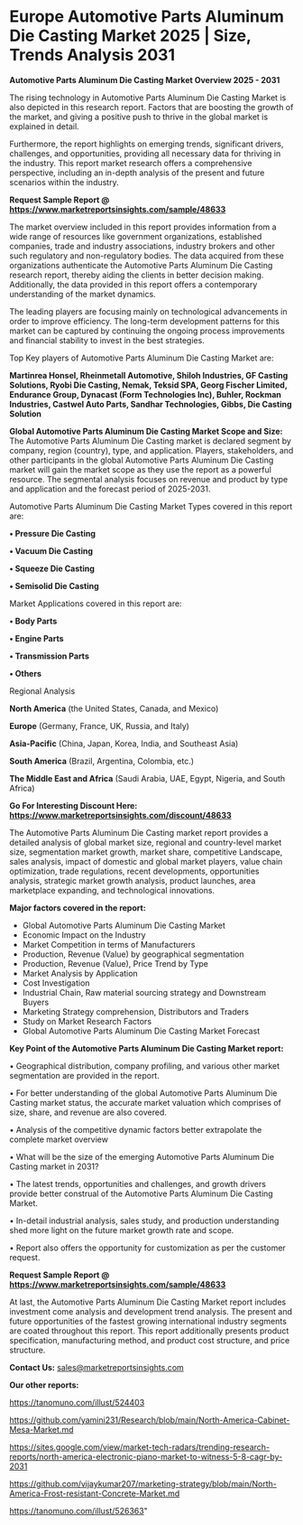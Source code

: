 # Europe Automotive Parts Aluminum Die Casting Market 2025 | Size, Trends Analysis 2031

<Strong> Automotive Parts Aluminum Die Casting Market Overview 2025 - 2031</strong>

The rising technology in Automotive Parts Aluminum Die Casting Market is also depicted in this research report. Factors that are boosting the growth of the market, and giving a positive push to thrive in the global market is explained in detail.

Furthermore, the report highlights on emerging trends, significant drivers, challenges, and opportunities, providing all necessary data for thriving in the industry. This report market research offers a comprehensive perspective, including an in-depth analysis of the present and future scenarios within the industry.

<strong>Request Sample Report @ <a href=https://www.marketreportsinsights.com/sample/48633>https://www.marketreportsinsights.com/sample/48633</a></strong>

The market overview included in this report provides information from a wide range of resources like government organizations, established companies, trade and industry associations, industry brokers and other such regulatory and non-regulatory bodies. The data acquired from these organizations authenticate the Automotive Parts Aluminum Die Casting research report, thereby aiding the clients in better decision making. Additionally, the data provided in this report offers a contemporary understanding of the market dynamics.

The leading players are focusing mainly on technological advancements in order to improve efficiency. The long-term development patterns for this market can be captured by continuing the ongoing process improvements and financial stability to invest in the best strategies.

Top Key players of Automotive Parts Aluminum Die Casting Market are:

<strong>Martinrea Honsel, Rheinmetall Automotive, Shiloh Industries, GF Casting Solutions, Ryobi Die Casting, Nemak, Teksid SPA, Georg Fischer Limited, Endurance Group, Dynacast (Form Technologies Inc), Buhler, Rockman Industries, Castwel Auto Parts, Sandhar Technologies, Gibbs, Die Casting Solution</strong>

<strong><b>Global Automotive Parts Aluminum Die Casting Market Scope and Size:</b></strong>
The Automotive Parts Aluminum Die Casting market is declared segment by company, region (country), type, and application. Players, stakeholders, and other participants in the global Automotive Parts Aluminum Die Casting market will gain the market scope as they use the report as a powerful resource. The segmental analysis focuses on revenue and product by type and application and the forecast period of 2025-2031.

Automotive Parts Aluminum Die Casting Market Types covered in this report are:

<strong>•  Pressure Die Casting

•  Vacuum Die Casting

•  Squeeze Die Casting

•  Semisolid Die Casting</strong>

Market Applications covered in this report are:

<strong>•  Body Parts

•  Engine Parts

•  Transmission Parts

•  Others</strong> 

Regional Analysis

<strong>North America</strong> (the United States, Canada, and Mexico)

<strong>Europe</strong> (Germany, France, UK, Russia, and Italy)

<strong>Asia-Pacific</strong> (China, Japan, Korea, India, and Southeast Asia)

<strong>South America</strong> (Brazil, Argentina, Colombia, etc.)

<strong>The Middle East and Africa</strong> (Saudi Arabia, UAE, Egypt, Nigeria, and South Africa)

<strong>Go For Interesting Discount Here: <a href=https://www.marketreportsinsights.com/discount/48633>https://www.marketreportsinsights.com/discount/48633</a></strong>

The Automotive Parts Aluminum Die Casting market report provides a detailed analysis of global market size, regional and country-level market size, segmentation market growth, market share, competitive Landscape, sales analysis, impact of domestic and global market players, value chain optimization, trade regulations, recent developments, opportunities analysis, strategic market growth analysis, product launches, area marketplace expanding, and technological innovations.

<strong><b>Major factors covered in the report:</b></strong>
<ul>
  <li>Global Automotive Parts Aluminum Die Casting Market </li>
  <li>Economic Impact on the Industry</li>
  <li>Market Competition in terms of Manufacturers</li>
  <li>Production, Revenue (Value) by geographical segmentation</li>
  <li>Production, Revenue (Value), Price Trend by Type</li>
  <li>Market Analysis by Application</li>
  <li>Cost Investigation</li>
  <li>Industrial Chain, Raw material sourcing strategy and Downstream Buyers</li>
  <li>Marketing Strategy comprehension, Distributors and Traders</li>
  <li>Study on Market Research Factors</li>
  <li>Global Automotive Parts Aluminum Die Casting Market Forecast</li>
</ul>

<strong><b>Key Point of the Automotive Parts Aluminum Die Casting Market report:</b></strong>

• Geographical distribution, company profiling, and various other market segmentation are provided in the report.

• For better understanding of the global Automotive Parts Aluminum Die Casting market status, the accurate market valuation which comprises of size, share, and revenue are also covered.

• Analysis of the competitive dynamic factors better extrapolate the complete market overview

• What will be the size of the emerging Automotive Parts Aluminum Die Casting market in 2031?

• The latest trends, opportunities and challenges, and growth drivers provide better construal of the Automotive Parts Aluminum Die Casting Market.

• In-detail industrial analysis, sales study, and production understanding shed more light on the future market growth rate and scope.

• Report also offers the opportunity for customization as per the customer request.

<strong>Request Sample Report @ <a href=https://www.marketreportsinsights.com/sample/48633>https://www.marketreportsinsights.com/sample/48633</a></strong>

At last, the Automotive Parts Aluminum Die Casting Market report includes investment come analysis and development trend analysis. The present and future opportunities of the fastest growing international industry segments are coated throughout this report. This report additionally presents product specification, manufacturing method, and product cost structure, and price structure.

<strong>Contact Us:</strong>
sales@marketreportsinsights.com

<strong>Our other reports:</strong>

<a href=https://tanomuno.com/illust/524403>https://tanomuno.com/illust/524403</a>

<a href=https://github.com/yamini231/Research/blob/main/North-America-Cabinet-Mesa-Market.md>https://github.com/yamini231/Research/blob/main/North-America-Cabinet-Mesa-Market.md</a>

<a href=https://sites.google.com/view/market-tech-radars/trending-research-reports/north-america-electronic-piano-market-to-witness-5-8-cagr-by-2031>https://sites.google.com/view/market-tech-radars/trending-research-reports/north-america-electronic-piano-market-to-witness-5-8-cagr-by-2031</a>

<a href=https://github.com/vijaykumar207/marketing-strategy/blob/main/North-America-Frost-resistant-Concrete-Market.md>https://github.com/vijaykumar207/marketing-strategy/blob/main/North-America-Frost-resistant-Concrete-Market.md</a>

<a href=https://tanomuno.com/illust/526363>https://tanomuno.com/illust/526363</a>"
